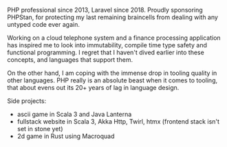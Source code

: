 PHP professional since 2013, Laravel since 2018.
Proudly sponsoring PHPStan, for protecting my last remaining braincells from dealing with any untyped code ever again.

Working on a cloud telephone system and a finance processing application has inspired me to look into immutability, compile time type safety
and functional programming. I regret that I haven't dived earlier into these concepts, and languages that support them.

On the other hand, I am coping with the immense drop in tooling quality in other languages.
PHP really is an absolute beast when it comes to tooling, that about evens out its 20+ years of lag in language design.

Side projects:
- ascii game in Scala 3 and Java Lanterna
- fullstack website in Scala 3, Akka Http, Twirl, htmx (frontend stack isn't set in stone yet)
- 2d game in Rust using Macroquad
